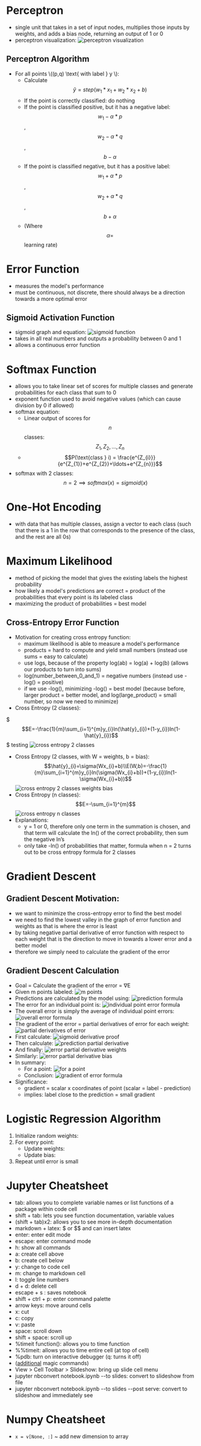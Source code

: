 # Perceptron
* single unit that takes in a set of input nodes, multiplies those inputs by weights, and adds a bias node, returning an output of 1 or 0
* perceptron visualization: ![perceptron visualization](https://livingprogram.github.io/ml-notes/images/ml-notes_1.jpg)

## Perceptron Algorithm
* For all points \\((p,q) \text{ with label } y \\):
  * Calculate $$\hat{y} = step(w_{1} * x_{1} + w_{2} * x_{2} + b)$$
  * If the point is correctly classified: do nothing
  * If the point is classified positive, but it has a negative label: $$w_{1} - \alpha * p$$, $$w_{2} - \alpha * q$$, $$b - \alpha$$
  * If the point is classified negative, but it has a positive label: $$w_{1} + \alpha * p$$, $$w_{2} + \alpha * q$$, $$b + \alpha$$
  * (Where $$\alpha = $$ learning rate)

# Error Function
* measures the model's performance
* must be continuous, not discrete, there should always be a direction towards a more optimal error 

## Sigmoid Activation Function
* sigmoid graph and equation: ![sigmoid function](https://livingprogram.github.io/ml-notes/images/ml-notes_2.jpg)
* takes in all real numbers and outputs a probability between 0 and 1 
* allows a continuous error function

# Softmax Function
* allows you to take linear set of scores for multiple classes and generate probabilities for each class that sum to 0
* exponent function used to avoid negative values (which can cause division by 0 if allowed)
* softmax equation: 
  * Linear output of scores for $$n$$ classes: $$Z_{1},Z_{2},\ldots,Z_{n}$$
  * $$P(\text{class } i) = \frac{e^{Z_{i}}}{e^{Z_{1}}+e^{Z_{2}}+\ldots+e^{Z_{n}}}$$
* softmax with 2 classes: $$n=2 \implies softmax(x)=sigmoid(x)$$

# One-Hot Encoding
* with data that has multiple classes, assign a vector to each class (such that there is a 1 in the row that corresponds to the presence of the class, and the rest are all 0s)

# Maximum Likelihood
* method of picking the model that gives the existing labels the highest probability
* how likely a model's predictions are correct = product of the probabilities that every point is its labeled class
* maximizing the product of probabilities = best model

## Cross-Entropy Error Function
* Motivation for creating cross entropy function:
  * maximum likelihood is able to measure a model's performance
  * products = hard to compute and yield small numbers (instead use sums = easy to calculate)
  * use logs, because of the property log(ab) = log(a) + log(b) (allows our products to turn into sums)
  * log(number_between_0_and_1) = negative numbers (instead use -log() = positive)
  * if we use -log(), minimizing -log() = best model (because before, larger product = better model, and log(large_product) = small number, so now we need to minimize)
* Cross Entropy (2 classes): 

$$$E=-\frac{1}{m}\sum_{i=1}^{m}y_{i}ln(\hat{y}_{i})+(1-y_{i})ln(1-\hat{y}_{i})$$$
testing
![cross entropy 2 classes](https://livingprogram.github.io/ml-notes/images/ml-notes_5.jpg)
* Cross Entropy (2 classes, with W = weights, b = bias): $$\hat{y}_{i}=\sigma(Wx_{i}+b)\\E(W,b)=-\frac{1}{m}\sum_{i=1}^{m}y_{i}ln(\sigma(Wx_{i}+b))+(1-y_{i})ln(1-\sigma(Wx_{i}+b))$$![cross entropy 2 classes weights bias](https://livingprogram.github.io/ml-notes/images/ml-notes_6.jpg)
* Cross Entropy (n classes): $$E=-\sum_{i=1}^{m}$$![cross entropy n classes](https://livingprogram.github.io/ml-notes/images/ml-notes_7.jpg)
* Explanations:
  * y = 1 or 0, therefore only one term in the summation is chosen, and that term will calculate the ln() of the correct probability, then sum the negative ln’s
  * only take -ln() of probabilities that matter, formula when n = 2 turns out to be cross entropy formula for 2 classes

# Gradient Descent

## Gradient Descent Motivation: 
* we want to minimize the cross-entropy error to find the best model
* we need to find the lowest valley in the graph of error function and weights as that is where the error is least
* by taking negative partial derivative of error function with respect to each weight that is the direction to move in towards a lower error and a better model
* therefore we simply need to calculate the gradient of the error

## Gradient Descent Calculation
* Goal = Calculate the gradient of the error = ∇E
* Given m points labeled: ![m points](https://livingprogram.github.io/ml-notes/images/ml-notes_8.jpg)
* Predictions are calculated by the model using: ![prediction formula](https://livingprogram.github.io/ml-notes/images/ml-notes_9.jpg)
* The error for an individual point is: ![individual point error formula](https://livingprogram.github.io/ml-notes/images/ml-notes_10.jpg)
* The overall error is simply the average of individual point errors: ![overall error formula](https://livingprogram.github.io/ml-notes/images/ml-notes_11.jpg)
* The gradient of the error = partial derivatives of error for each weight: ![partial derivatives of error](https://livingprogram.github.io/ml-notes/images/ml-notes_12.jpg)
* First calculate: ![sigmoid derivative proof](https://livingprogram.github.io/ml-notes/images/ml-notes_13.jpg)
* Then calculate: ![prediction partial derivative](https://livingprogram.github.io/ml-notes/images/ml-notes_14.jpg)
* And finally: ![error partial derivative weights](https://livingprogram.github.io/ml-notes/images/ml-notes_15.jpg)
* Similarly: ![error partial derivative bias](https://livingprogram.github.io/ml-notes/images/ml-notes_16.jpg)
* In summary:
  * For a point: ![for a point](https://livingprogram.github.io/ml-notes/images/ml-notes_17.jpg)
  * Conclusion: ![gradient of error formula](https://livingprogram.github.io/ml-notes/images/ml-notes_18.jpg)
* Significance: 
  * gradient = scalar x coordinates of point (scalar = label - prediction)
  * implies: label close to the prediction = small gradient

# Logistic Regression Algorithm
1. Initialize random weights: 
2. For every point:
   * Update weights:
   * Update bias:
3. Repeat until error is small

# Jupyter Cheatsheet
* tab: allows you to complete variable names or list functions of a package within code cell
* shift + tab: lets you see function documentation, variable values 
* (shift + tab)x2: allows you to see more in-depth documentation
* markdown + latex: $ or $$ and can insert latex
* enter: enter edit mode
* escape: enter command mode
* h: show all commands 
* a: create cell above
* b: create cell below
* y: change to code cell
* m: change to markdown cell
* l: toggle line numbers
* d + d: delete cell
* escape + s : saves notebook
* shift + ctrl + p: enter command palette
* arrow keys: move around cells
* x: cut
* c: copy
* v: paste
* space: scroll down
* shift + space: scroll up
* %timeit function(): allows you to time function
* %%timeit: allows you to time entire cell (at top of cell)
* %pdb: turn on interactive debugger (q: turns it off)
* ([additional](http://ipython.readthedocs.io/en/stable/interactive/magics.html) magic commands)
* View > Cell Toolbar > Slideshow: bring up slide cell menu
* jupyter nbconvert notebook.ipynb --to slides: convert to slideshow from file
* jupyter nbconvert notebook.ipynb --to slides --post serve: convert to slideshow and immediately see

# Numpy Cheatsheet
* `x = v[None, :]` ~ add new dimension to array
